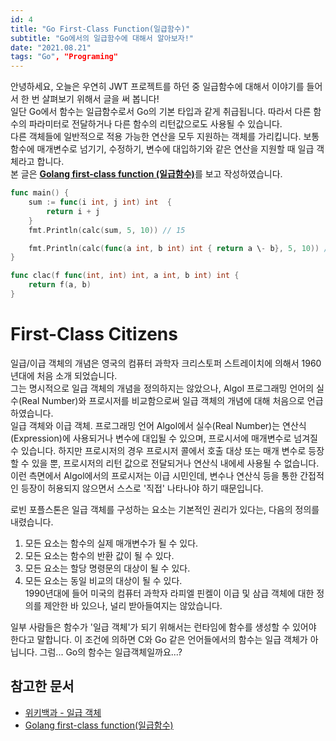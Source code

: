 ```yaml
---
id: 4
title: "Go First-Class Function(일급함수)"
subtitle: "Go에서의 일급함수에 대해서 알아보자!"
date: "2021.08.21"
tags: "Go", "Programing"
---
```

안녕하세요, 오늘은 우연히 JWT 프로젝트를 하던 중 일급함수에 대해서 이야기를 들어서 한 번 살펴보기 위해서 글을 써 봅니다!  
일단 Go에서 함수는 일급함수로서 Go의 기본 타입과 같게 취급됩니다. 따라서 다른 함수의 파라미터로 전달하거나 다른 함수의 리턴값으로도 사용될 수 있습니다.   
다른 객체들에 일반적으로 적용 가능한 연산을 모두 지원하는 객체를 가리킵니다. 보통 함수에 매개변수로 넘기기, 수정하기, 변수에 대입하기와 같은 연산을 지원할 때 일급 객체라고 합니다.  
본 글은 [**Golang first-class function (일급함수)**](https://deep-dive-dev.tistory.com/20)를 보고 작성하였습니다.  

```go
func main() {
    sum := func(i int, j int) int  {
        return i + j
    }
    fmt.Println(calc(sum, 5, 10)) // 15

    fmt.Println(calc(func(a int, b int) int { return a \- b}, 5, 10)) // -5
}

func clac(f func(int, int) int, a int, b int) int {
    return f(a, b)
}
```

# First-Class Citizens
일급/이급 객체의 개념은 영국의 컴퓨터 과학자 크리스토퍼 스트레이치에 의해서 1960년대에 처음 소개 되었습니다.  
그는 명시적으로 일급 객체의 개념을 정의하지는 않았으나, Algol 프로그래밍 언어의 실수(Real Number)와 프로시저를 비교함으로써 일급 객체의 개념에 대해 처음으로 언급하였습니다.  
일급 객체와 이급 객체. 프로그래밍 언어 Algol에서 실수(Real Number)는 연산식(Expression)에 사용되거나 변수에 대입될 수 있으며, 프로시서에 매개변수로 넘겨질 수 있습니다. 하지만 프로시저의 경우 프로시저 콜에서 호출 대상 또는 매개 변수로 등장할 수 있을 뿐, 프로시저의 리턴 값으로 전달되거나 연산식 내에세 사용될 수 없습니다. 이런 측면에서 Algol에서의 프로시저는 이급 시민인데, 변수나 연산식 등을 통한 간접적인 등장이 허용되지 않으면서 스스로 '직접' 나타나야 하기 때문입니다.  

로빈 포플스톤은 일급 객체를 구성하는 요소는 기본적인 권리가 있다는, 다음의 정의를 내렸습니다. 
1. 모든 요소는 함수의 실제 매개변수가 될 수 있다.
2. 모든 요소는 함수의 반환 값이 될 수 있다.
3. 모든 요소는 할당 명령문의 대상이 될 수 있다.
4. 모든 요소는 동일 비교의 대상이 될 수 있다.  
1990년대에 들어 미국의 컴퓨터 과학자 라피엘 핀켈이 이급 및 삼급 객체에 대한 정의를 제안한 바 있으나, 널리 받아들여지는 않았습니다.

일부 사람들은 함수가 '일급 객체'가 되기 위해서는 런타임에 함수를 생성할 수 있어야 한다고 말합니다. 이 조건에 의하면 C와 Go 같은 언어들에서의 함수는 일급 객체가 아닙니다. 그럼... Go의 함수는 일급객체일까요...?

## 참고한 문서
- [위키백과 - 일급 객체](https://ko.wikipedia.org/wiki/%EC%9D%BC%EA%B8%89_%EA%B0%9D%EC%B2%B4)
- [Golang first-class function(일급함수)](https://deep-dive-dev.tistory.com/20)